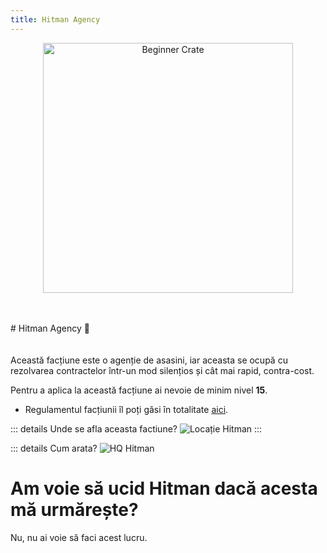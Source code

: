 ```yaml
---
title: Hitman Agency
---
```



<p align="center">
    <img width="400" src="https://i.imgur.com/rRMoj68.png" alt="Beginner Crate">
</p>
<br> <br>
# Hitman Agency 🎯
<br> <br> <br> 
Această facțiune este o agenție de asasini, iar aceasta se ocupă cu rezolvarea contractelor într-un mod silențios și cât mai rapid, contra-cost.

Pentru a aplica la această facțiune ai nevoie de minim nivel **15**.

- Regulamentul facțiunii îl poți găsi în totalitate [aici](https://ragepanel.b-hood.ro/rules/view/regulament-hitman "Link regulament Hitman").

::: details Unde se afla aceasta factiune?
![Locație Hitman](https://i.imgur.com/5HI7hv3.png "Locație Hitman")
:::

::: details Cum arata?
![HQ Hitman](https://i.imgur.com/DMIyo9P.png "HQ Hitman")


# Am voie să ucid Hitman dacă acesta mă urmărește?
Nu, nu ai voie să faci acest lucru.
